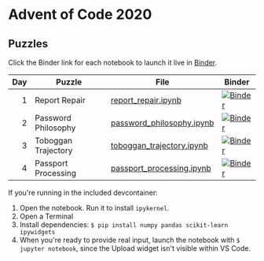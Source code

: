 # Advent of Code 2020

## Puzzles

Click the Binder link for each notebook to launch it live in
[Binder](mybinder.org). 

| Day | Puzzle              | File                        | Binder |
|----:|---------------------|-----------------------------|--------|
|   1 | Report Repair       | [report_repair.ipynb]       | [![Binder](https://mybinder.org/badge_logo.svg)](https://mybinder.org/v2/gh/willangley/advent-of-code/HEAD?labpath=2020%2Freport_repair.ipynb) |
|   2 | Password Philosophy | [password_philosophy.ipynb] | [![Binder](https://mybinder.org/badge_logo.svg)](https://mybinder.org/v2/gh/willangley/advent-of-code/HEAD?labpath=2020%2Fpassword_philosophy.ipynb) |
|   3 | Toboggan Trajectory | [toboggan_trajectory.ipynb] | [![Binder](https://mybinder.org/badge_logo.svg)](https://mybinder.org/v2/gh/willangley/advent-of-code/HEAD?labpath=2020%2Ftoboggan_trajectory.ipynb) |
|   4 | Passport Processing | [passport_processing.ipynb] | [![Binder](https://mybinder.org/badge_logo.svg)](https://mybinder.org/v2/gh/willangley/advent-of-code/HEAD?labpath=2020%2Fpassport_processing.ipynb) |

If you're running in the included devcontainer:

1. Open the notebook. Run it to install `ipykernel`.
1. Open a Terminal
1. Install dependencies: `$ pip install numpy pandas scikit-learn ipywidgets`
1. When you're ready to provide real input, launch the notebook with
   `$ jupyter notebook`, since the Upload widget isn't visible within VS Code.

[passport_processing.ipynb]: passport_processing.ipynb
[password_philosophy.ipynb]: password_philosophy.ipynb
[report_repair.ipynb]: report_repair.ipynb
[toboggan_trajectory.ipynb]: toboggan_trajectory.ipynb
